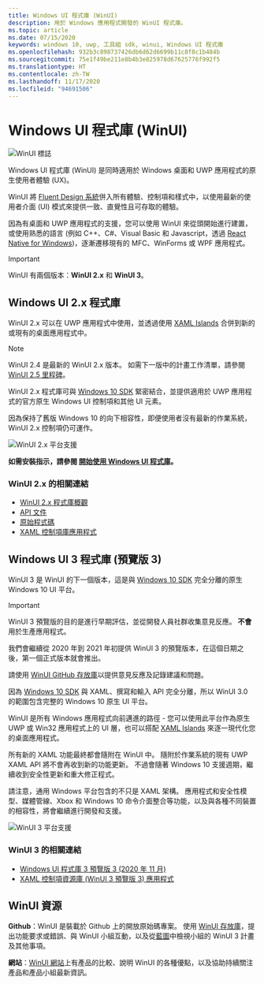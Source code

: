 ```yaml
---
title: Windows UI 程式庫 (WinUI)
description: 用於 Windows 應用程式開發的 WinUI 程式庫。
ms.topic: article
ms.date: 07/15/2020
keywords: windows 10, uwp, 工具組 sdk, winui, Windows UI 程式庫
ms.openlocfilehash: 932b3c898737426db6d62d6699b11c8f8c1b484b
ms.sourcegitcommit: 75e1f49be211e8b4b3e825978d67625776f992f5
ms.translationtype: HT
ms.contentlocale: zh-TW
ms.lasthandoff: 11/17/2020
ms.locfileid: "94691506"
---
```

# <a name="windows-ui-library-winui"></a>Windows UI 程式庫 (WinUI)

![WinUI 標誌](../images/logo-winui.png)

Windows UI 程式庫 (WinUI) 是同時適用於 Windows 桌面和 UWP 應用程式的原生使用者體驗 (UX)。

WinUI 將 [Fluent Design 系統](https://www.microsoft.com/design/fluent/#/)併入所有體驗、控制項和樣式中，以使用最新的使用者介面 (UI) 模式來提供一致、直覺性且可存取的體驗。

因為有桌面和 UWP 應用程式的支援，您可以使用 WinUI 來從頭開始進行建置，或使用熟悉的語言 (例如 C++、C#、Visual Basic 和 Javascript，透過 [React Native for Windows](https://microsoft.github.io/react-native-windows/))，逐漸遷移現有的 MFC、WinForms 或 WPF 應用程式。

> [!Important]
> WinUI 有兩個版本：**WinUI 2.x** 和 **WinUI 3**。

## <a name="windows-ui-2x-library"></a>Windows UI 2.x 程式庫

WinUI 2.x 可以在 UWP 應用程式中使用，並透過使用 [XAML Islands](../desktop/modernize/xaml-islands.md) 合併到新的或現有的桌面應用程式中。

> [!NOTE]
> WinUI 2.4 是最新的 WinUI 2.x 版本。 如需下一版中的計畫工作清單，請參閱 [WinUI 2.5 里程碑](https://github.com/microsoft/microsoft-ui-xaml/milestone/10)。

WinUI 2.x 程式庫可與 [Windows 10 SDK](https://developer.microsoft.com/windows/downloads/windows-10-sdk/) 緊密結合，並提供適用於 UWP 應用程式的官方原生 Windows UI 控制項和其他 UI 元素。

因為保持了舊版 Windows 10 的向下相容性，即便使用者沒有最新的作業系統，WinUI 2.x 控制項仍可運作。

![WinUI 2.x 平台支援](../images/platforms-winui2.png)

**如需安裝指示，請參閱 [開始使用 Windows UI 程式庫](winui2/getting-started.md)。**

### <a name="related-links-for-winui-2x"></a>WinUI 2.x 的相關連結

- [WinUI 2.x 程式庫概觀](winui2/index.md)
- [API 文件](/uwp/api/overview/winui/)
- [原始程式碼](https://aka.ms/winui)
- [XAML 控制項庫應用程式](https://www.microsoft.com/p/xaml-controls-gallery/9msvh128x2zt)

## <a name="windows-ui-3-library-preview-3"></a>Windows UI 3 程式庫 (預覽版 3)

WinUI 3 是 WinUI 的下一個版本，這是與 [Windows 10 SDK](https://developer.microsoft.com/windows/downloads/windows-10-sdk/) 完全分離的原生 Windows 10 UI 平台。

> [!Important]
> WinUI 3 預覽版的目的是進行早期評估，並從開發人員社群收集意見反應。 **不會** 用於生產應用程式。
>
> 我們會繼續從 2020 年到 2021 年初提供 WinUI 3 的預覽版本，在這個日期之後，第一個正式版本就會推出。
>
> 請使用 [WinUI GitHub 存放庫](https://github.com/microsoft/microsoft-ui-xaml)以提供意見反應及記錄建議和問題。

因為 [Windows 10 SDK](https://developer.microsoft.com/windows/downloads/windows-10-sdk/) 與 XAML、撰寫和輸入 API 完全分離，所以 WinUI 3.0 的範圍包含完整的 Windows 10 原生 UI 平台。

WinUI 是所有 Windows 應用程式向前邁進的路徑 - 您可以使用此平台作為原生 UWP 或 Win32 應用程式上的 UI 層，也可以搭配 [XAML Islands](../desktop/modernize/xaml-islands.md) 來逐一現代化您的桌面應用程式。

所有新的 XAML 功能最終都會隨附在 WinUI 中。 隨附於作業系統的現有 UWP XAML API 將不會再收到新的功能更新。 不過會隨著 Windows 10 支援週期，繼續收到安全性更新和重大修正程式。

請注意，通用 Windows 平台包含的不只是 XAML 架構。 應用程式和安全性模型、媒體管線、Xbox 和 Windows 10 命令介面整合等功能，以及與各種不同裝置的相容性，將會繼續進行開發和支援。

![WinUI 3 平台支援](../images/platforms-winui3.png)

### <a name="related-links-for-winui-3"></a>WinUI 3 的相關連結

- [Windows UI 程式庫 3 預覽版 3 (2020 年 11 月)](winui3/index.md)
- [XAML 控制項資源庫 (WinUI 3 預覽版 3) 應用程式](https://github.com/microsoft/Xaml-Controls-Gallery/tree/winui3preview)

## <a name="winui-resources"></a>WinUI 資源

**Github**：WinUI 是裝載於 Github 上的開放原始碼專案。 使用 [WinUI 存放庫](https://github.com/microsoft/microsoft-ui-xaml)，提出功能要求或錯誤、與 WinUI 小組互動，以及從[藍圖](https://github.com/microsoft/microsoft-ui-xaml/blob/master/docs/roadmap.md)中檢視小組的 WinUI 3 計畫及其他事項。

**網站**：[WinUI 網站](https://aka.ms/winui)上有產品的比較、說明 WinUI 的各種優點，以及協助持續關注產品和產品小組最新資訊。
